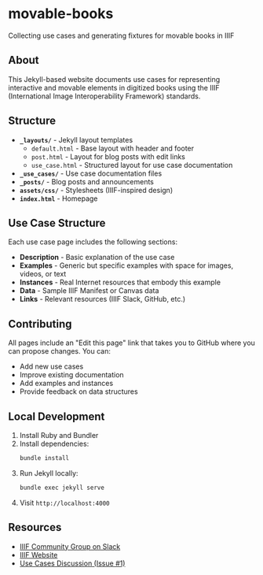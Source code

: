 # movable-books
Collecting use cases and generating fixtures for movable books in IIIF

## About

This Jekyll-based website documents use cases for representing interactive and movable elements in digitized books using the IIIF (International Image Interoperability Framework) standards.

## Structure

- **`_layouts/`** - Jekyll layout templates
  - `default.html` - Base layout with header and footer
  - `post.html` - Layout for blog posts with edit links
  - `use_case.html` - Structured layout for use case documentation
- **`_use_cases/`** - Use case documentation files
- **`_posts/`** - Blog posts and announcements
- **`assets/css/`** - Stylesheets (IIIF-inspired design)
- **`index.html`** - Homepage

## Use Case Structure

Each use case page includes the following sections:

- **Description** - Basic explanation of the use case
- **Examples** - Generic but specific examples with space for images, videos, or text
- **Instances** - Real Internet resources that embody this example
- **Data** - Sample IIIF Manifest or Canvas data
- **Links** - Relevant resources (IIIF Slack, GitHub, etc.)

## Contributing

All pages include an "Edit this page" link that takes you to GitHub where you can propose changes. You can:

- Add new use cases
- Improve existing documentation
- Add examples and instances
- Provide feedback on data structures

## Local Development

1. Install Ruby and Bundler
2. Install dependencies:
   ```bash
   bundle install
   ```
3. Run Jekyll locally:
   ```bash
   bundle exec jekyll serve
   ```
4. Visit `http://localhost:4000`

## Resources

- [IIIF Community Group on Slack](https://iiif.slack.com/archives/C093P3XRLK1)
- [IIIF Website](https://iiif.io)
- [Use Cases Discussion (Issue #1)](https://github.com/cubap/movable-books/issues/1)
